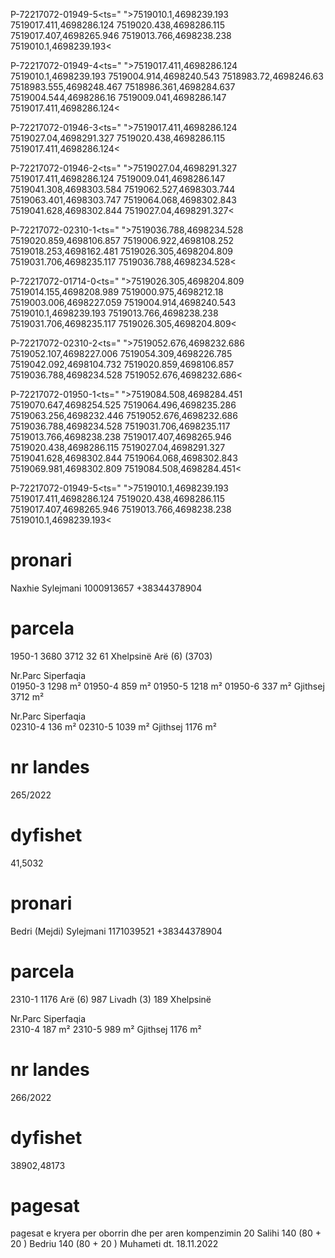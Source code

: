 P-72217072-01949-5<ts=" ">7519010.1,4698239.193 7519017.411,4698286.124 7519020.438,4698286.115 7519017.407,4698265.946 7519013.766,4698238.238 7519010.1,4698239.193<

P-72217072-01949-4<ts=" ">7519017.411,4698286.124 7519010.1,4698239.193 7519004.914,4698240.543 7518983.72,4698246.63 7518983.555,4698248.467 7518986.361,4698284.637 7519004.544,4698286.16 7519009.041,4698286.147 7519017.411,4698286.124<

P-72217072-01946-3<ts=" ">7519017.411,4698286.124 7519027.04,4698291.327 7519020.438,4698286.115 7519017.411,4698286.124<

P-72217072-01946-2<ts=" ">7519027.04,4698291.327 7519017.411,4698286.124 7519009.041,4698286.147 7519041.308,4698303.584 7519062.527,4698303.744 7519063.401,4698303.747 7519064.068,4698302.843 7519041.628,4698302.844 7519027.04,4698291.327<

P-72217072-02310-1<ts=" ">7519036.788,4698234.528 7519020.859,4698106.857 7519006.922,4698108.252 7519018.253,4698162.481 7519026.305,4698204.809 7519031.706,4698235.117 7519036.788,4698234.528<

P-72217072-01714-0<ts=" ">7519026.305,4698204.809 7519014.155,4698208.989 7519000.975,4698212.18 7519003.006,4698227.059 7519004.914,4698240.543 7519010.1,4698239.193 7519013.766,4698238.238 7519031.706,4698235.117 7519026.305,4698204.809<

P-72217072-02310-2<ts=" ">7519052.676,4698232.686 7519052.107,4698227.006 7519054.309,4698226.785 7519042.092,4698104.732 7519020.859,4698106.857 7519036.788,4698234.528 7519052.676,4698232.686<

P-72217072-01950-1<ts=" ">7519084.508,4698284.451 7519070.647,4698254.525 7519064.496,4698235.286 7519063.256,4698232.446 7519052.676,4698232.686 7519036.788,4698234.528 7519031.706,4698235.117 7519013.766,4698238.238 7519017.407,4698265.946 7519020.438,4698286.115 7519027.04,4698291.327 7519041.628,4698302.844 7519064.068,4698302.843 7519069.981,4698302.809 7519084.508,4698284.451<

P-72217072-01949-5<ts=" ">7519010.1,4698239.193 7519017.411,4698286.124 7519020.438,4698286.115 7519017.407,4698265.946 7519013.766,4698238.238 7519010.1,4698239.193<


# pronari
Naxhie Sylejmani    1000913657  +38344378904

# parcela 
1950-1
3680
3712
32
61
Xhelpsinë
Arë (6)
(3703)

Nr.Parc	Siperfaqia	
01950-3	1298	m²
01950-4	859	m²
01950-5	1218	m²
01950-6	337	m²
Gjithsej	3712	m²

Nr.Parc	Siperfaqia	
02310-4	136	m²
02310-5	1039	m²
Gjithsej	1176	m²

# nr landes
265/2022

# dyfishet
41,5032


# pronari
Bedri (Mejdi) Sylejmani     1171039521  +38344378904

# parcela 
2310-1
1176
Arë (6) 987
Livadh (3) 189
Xhelpsinë

Nr.Parc	Siperfaqia	
2310-4	187	m²
2310-5	989	m²
Gjithsej	1176	m²

# nr landes
266/2022

# dyfishet
38902,48173


# pagesat
pagesat e kryera per oborrin dhe per aren kompenzimin
20 Salihi
140 (80 + 20 ) Bedriu
140 (80 + 20 )  Muhameti
dt. 18.11.2022 

